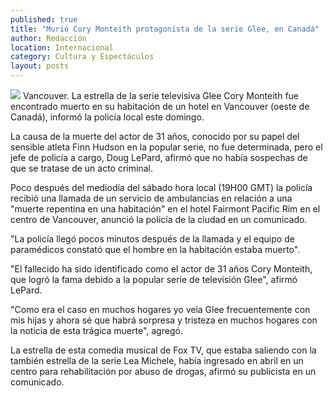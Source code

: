 ```yaml
---
published: true
title: "Murió Cory Monteith protagonista de la serie Glee, en Canadá"
author: Redacción
location: Internacional
category: Cultura y Espectáculos
layout: posts
---
```


![](http://i.imgur.com/eqV1g4um.jpg)
Vancouver. La estrella de la serie televisiva Glee Cory Monteith fue encontrado muerto en su habitación de un hotel en Vancouver (oeste de Canadá), informó la policía local este domingo.

La causa de la muerte del actor de 31 años, conocido por su papel del sensible atleta Finn Hudson en la popular serie, no fue determinada, pero el jefe de policía a cargo, Doug LePard, afirmó que no había sospechas de que se tratase de un acto criminal.

Poco después del mediodía del sábado hora local (19H00 GMT) la policía recibió una llamada de un servicio de ambulancias en relación a una "muerte repentina en una habitación" en el hotel Fairmont Pacific Rim en el centro de Vancouver, anunció la policía de la ciudad en un comunicado.

"La policía llegó pocos minutos después de la llamada y el equipo de paramédicos constató que el hombre en la habitación estaba muerto".

"El fallecido ha sido identificado como el actor de 31 años Cory Monteith, que logró la fama debido a la popular serie de televisión Glee", afirmó LePard.

"Como era el caso en muchos hogares yo veía Glee frecuentemente con mis hijas y ahora sé que habrá sorpresa y tristeza en muchos hogares con la noticia de esta trágica muerte", agregó.

La estrella de esta comedia musical de Fox TV, que estaba saliendo con la también estrella de la serie Lea Michele, había ingresado en abril en un centro para rehabilitación por abuso de drogas, afirmó su publicista en un comunicado.
